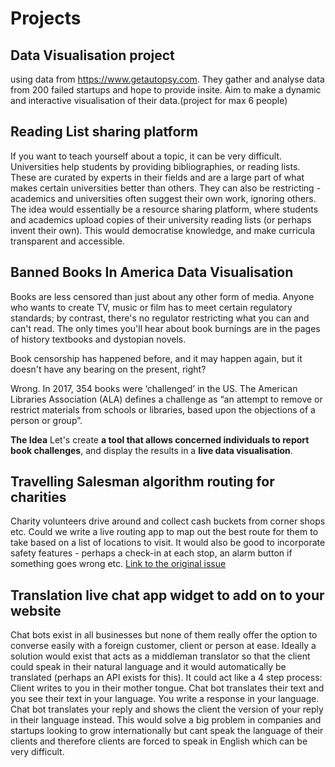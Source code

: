 # Projects

## Data Visualisation project 

using data from https://www.getautopsy.com. 
They gather and analyse data from 200 failed startups and hope to provide insite.
Aim to make a dynamic and interactive visualisation of their data.(project for max 6 people)

## Reading List sharing platform

If you want to teach yourself about a topic, it can be very difficult. Universities help students by providing bibliographies, or reading lists. These are curated by experts in their fields and are a large part of what makes certain universities better than others. They can also be restricting - academics and universities often suggest their own work, ignoring others. The idea would essentially be a resource sharing platform, where students and academics upload copies of their university reading lists (or perhaps invent their own). This would democratise knowledge, and make curricula transparent and accessible.

## Banned Books In America Data Visualisation

Books are less censored than just about any other form of media. Anyone who wants to create TV, music or film has to meet certain regulatory standards; by contrast, there's no regulator restricting what you can and can't read. The only times you'll hear about book burnings are in the pages of history textbooks and dystopian novels.

Book censorship has happened before, and it may happen again, but it doesn't have any bearing on the present, right?

Wrong. In 2017, 354 books were ‘challenged’ in the US. The American Libraries Association (ALA) defines a challenge as “an attempt to remove or restrict materials from schools or libraries, based upon the objections of a person or group”.

**The Idea**
Let's create **a tool that allows concerned individuals to report book challenges**, and display the results in a **live data visualisation**.


## Travelling Salesman algorithm routing for charities

Charity volunteers drive around and collect cash buckets from corner shops etc. Could we write a live routing app to map out the best route for them to take based on a list of locations to visit. It would also be good to incorporate safety features - perhaps a check-in at each stop, an alarm button if something goes wrong etc.
[Link to the original issue](https://github.com/FAC-Sixteen/student-project-ideas/issues/2)

## Translation live chat app widget to add on to your website

Chat bots exist in all businesses but none of them really offer the option to converse easily with a foreign customer, client or person at ease.
Ideally a solution would exist that acts as a middleman translator so that the client could speak in their natural language and it would automatically be translated (perhaps an API exists for this).
It could act like a 4 step process:
Client writes to you in their mother tongue.
Chat bot translates their text and you see their text in your language.
You write a response in your language.
Chat bot translates your reply and shows the client the version of your reply in their language instead.
This would solve a big problem in companies and startups looking to grow internationally but cant speak the language of their clients and therefore clients are forced to speak in English which can be very difficult.
